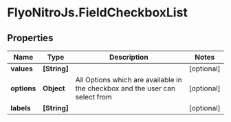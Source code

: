 # FlyoNitroJs.FieldCheckboxList

## Properties

Name | Type | Description | Notes
------------ | ------------- | ------------- | -------------
**values** | **[String]** |  | [optional] 
**options** | **Object** | All Options which are available in the checkbox and the user can select from | [optional] 
**labels** | **[String]** |  | [optional] 


